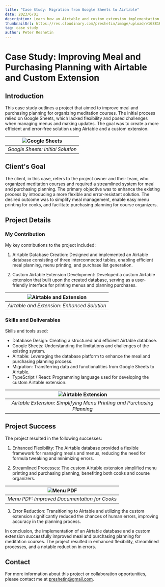 ```yaml
---
title: "Case Study: Migration from Google Sheets to Airtable"
date: 2023/6/01
description: Learn how an Airtable and custom extension implementation improved meal planning for meditation courses, enhancing flexibility, streamlining processes, and reducing errors.
thumbnailUrl: https://res.cloudinary.com/preshetin/image/upload/v1688101501/preshetin.com/case-studies/meal-planning-1_vitsdr.png
tag: case study
author: Peter Reshetin
---
```


# Case Study: Improving Meal and Purchasing Planning with Airtable and Custom Extension

## Introduction
This case study outlines a project that aimed to improve meal and purchasing planning for organizing meditation courses. The initial process relied on Google Sheets, which lacked flexibility and posed challenges when managing menus and making updates. The goal was to create a more efficient and error-free solution using Airtable and a custom extension.

| ![Google Sheets](https://res.cloudinary.com/preshetin/image/upload/v1688101501/preshetin.com/case-studies/meal-planning-0_2_medi06.png) |
|:--:|
| *Google Sheets: Initial Solution* |

## Client's Goal
The client, in this case, refers to the project owner and their team, who organized meditation courses and required a streamlined system for meal and purchasing planning. The primary objective was to enhance the existing process by introducing a more flexible and error-resistant solution. The desired outcome was to simplify meal management, enable easy menu printing for cooks, and facilitate purchasing planning for course organizers.

## Project Details
### My Contribution
My key contributions to the project included:

1. Airtable Database Creation: Designed and implemented an Airtable database consisting of three interconnected tables, enabling efficient meal planning, menu printing, and purchase list generation.

2. Custom Airtable Extension Development: Developed a custom Airtable extension that built upon the created database, serving as a user-friendly interface for printing menus and planning purchases.

| ![Airtable and Extension](https://res.cloudinary.com/preshetin/image/upload/v1688101501/preshetin.com/case-studies/meal-planning-1_vitsdr.png) |
|:--:|
| *Airtable and Extension: Enhanced Solution* |

### Skills and Deliverables
Skills and tools used:

- Database Design: Creating a structured and efficient Airtable database.
- Google Sheets: Understanding the limitations and challenges of the existing system.
- Airtable: Leveraging the database platform to enhance the meal and purchasing planning process.
- Migration: Transferring data and functionalities from Google Sheets to Airtable.
- TypeScript / React: Programming language used for developing the custom Airtable extension.

| ![Airtable Extension](https://res.cloudinary.com/preshetin/image/upload/v1688102131/preshetin.com/case-studies/extension-pic_e4wteu.png) |
|:--:|
| *Airtable Extension: Simplifying Menu Printing and Purchasing Planning* |

## Project Success
The project resulted in the following successes:

1. Enhanced Flexibility: The Airtable database provided a flexible framework for managing meals and menus, reducing the need for formula tweaking and minimizing errors.

2. Streamlined Processes: The custom Airtable extension simplified menu printing and purchasing planning, benefiting both cooks and course organizers.

| ![Menu PDF](https://res.cloudinary.com/preshetin/image/upload/v1688383616/preshetin.com/case-studies/meal-pdf-image_or0cgy.png) |
|:--:|
| *Menu PDF: Improved Documentation for Cooks* |

3. Error Reduction: Transitioning to Airtable and utilizing the custom extension significantly reduced the chances of human errors, improving accuracy in the planning process.

In conclusion, the implementation of an Airtable database and a custom extension successfully improved meal and purchasing planning for meditation courses. The project resulted in enhanced flexibility, streamlined processes, and a notable reduction in errors.

## Contact
For more information about this project or collaboration opportunities, please contact me at preshetin@gmail.com.
